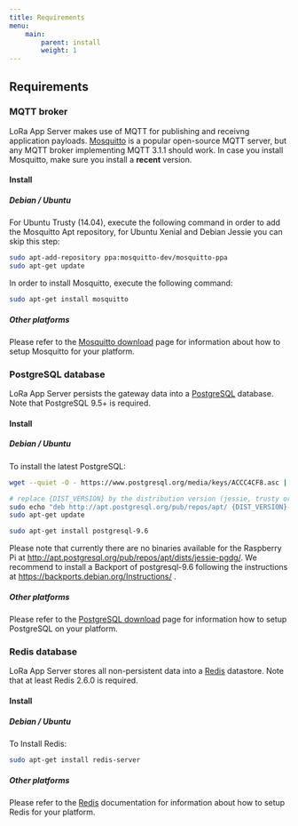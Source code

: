 ```yaml
---
title: Requirements
menu:
    main:
        parent: install
        weight: 1
---
```


## Requirements


### MQTT broker

LoRa App Server makes use of MQTT for publishing and receivng application
payloads. [Mosquitto](http://mosquitto.org/) is a popular open-source MQTT
server, but any MQTT broker implementing MQTT 3.1.1 should work.
In case you install Mosquitto, make sure you install a **recent** version.

#### Install

##### Debian / Ubuntu

For Ubuntu Trusty (14.04), execute the following command in order to add the
Mosquitto Apt repository, for Ubuntu Xenial and Debian Jessie you can skip
this step:

```bash
sudo apt-add-repository ppa:mosquitto-dev/mosquitto-ppa
sudo apt-get update
```

In order to install Mosquitto, execute the following command:

```bash
sudo apt-get install mosquitto
```

##### Other platforms

Please refer to the [Mosquitto download](https://mosquitto.org/download/) page
for information about how to setup Mosquitto for your platform.

### PostgreSQL database

LoRa App Server persists the gateway data into a
[PostgreSQL](https://www.postgresql.org) database. Note that PostgreSQL 9.5+
is required.

#### Install

##### Debian / Ubuntu

To install the latest PostgreSQL:

```bash
wget --quiet -O - https://www.postgresql.org/media/keys/ACCC4CF8.asc | sudo apt-key add -

# replace {DIST_VERSION} by the distribution version (jessie, trusty or xenial)
sudo echo "deb http://apt.postgresql.org/pub/repos/apt/ {DIST_VERSION}-pgdg main" | sudo tee /etc/apt/sources.list.d/pgdg.list
sudo apt-get update

sudo apt-get install postgresql-9.6
```
Please note that currently there are no binaries available for the Raspberry Pi at http://apt.postgresql.org/pub/repos/apt/dists/jessie-pgdg/. We recommend to install a Backport of postgresql-9.6 following the instructions at https://backports.debian.org/Instructions/ .

##### Other platforms

Please refer to the [PostgreSQL download](https://www.postgresql.org/download/)
page for information how to setup PostgreSQL on your platform.

### Redis database

LoRa App Server stores all non-persistent data into a
[Redis](http://redis.io/) datastore. Note that at least Redis 2.6.0
is required.

#### Install

##### Debian / Ubuntu

To Install Redis:

```bash
sudo apt-get install redis-server
```

##### Other platforms

Please refer to the [Redis](https://redis.io/) documentation for information
about how to setup Redis for your platform.
